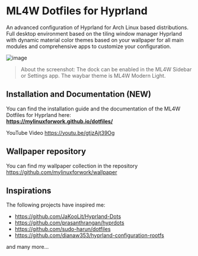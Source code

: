 # ML4W Dotfiles for Hyprland

An advanced configuration of Hyprland for Arch Linux based distributions. Full desktop environment based on the tiling window manager Hyprland with dynamic material color themes based on your wallpaper for all main modules and comprehensive apps to customize your configuration.

![image](https://github.com/user-attachments/assets/c9ffd710-381e-43bb-b819-450b174ca3fd)

> About the screenshot: The dock can be enabled in the ML4W Sidebar or Settings app. The waybar theme is ML4W Modern Light.

## Installation and Documentation (NEW)

You can find the installation guide and the documentation of the ML4W Dotfiles for Hyprland here:<br><b>https://mylinuxforwork.github.io/dotfiles/</b>

YouTube Video https://youtu.be/gtjzAjt39Og

## Wallpaper repository

You can find my wallpaper collection in the repository https://github.com/mylinuxforwork/wallpaper

## Inspirations

The following projects have inspired me:

- https://github.com/JaKooLit/Hyprland-Dots
- https://github.com/prasanthrangan/hyprdots
- https://github.com/sudo-harun/dotfiles
- https://github.com/dianaw353/hyprland-configuration-rootfs

and many more...
